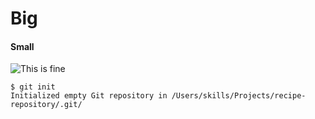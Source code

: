 # Big
#### Small
![This is fine](https://media.npr.org/assets/img/2023/01/14/this-is-fine_custom-dcb93e90c4e1548ffb16978a5a8d182270c872a9.jpg)
```
$ git init
Initialized empty Git repository in /Users/skills/Projects/recipe-repository/.git/
```
